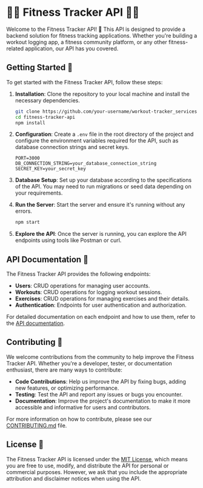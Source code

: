 # 🏋️‍♂️ Fitness Tracker API 🏋️‍♀️

Welcome to the Fitness Tracker API! 🎉 This API is designed to provide a backend solution for fitness tracking applications. Whether you're building a workout logging app, a fitness community platform, or any other fitness-related application, our API has you covered.

## Getting Started 🚀

To get started with the Fitness Tracker API, follow these steps:

1. **Installation**: Clone the repository to your local machine and install the necessary dependencies.

    ```bash
    git clone https://github.com/your-username/workout-tracker_services.git
    cd fitness-tracker-api
    npm install
    ```

2. **Configuration**: Create a `.env` file in the root directory of the project and configure the environment variables required for the API, such as database connection strings and secret keys.

    ```plaintext
    PORT=3000
    DB_CONNECTION_STRING=your_database_connection_string
    SECRET_KEY=your_secret_key
    ```

3. **Database Setup**: Set up your database according to the specifications of the API. You may need to run migrations or seed data depending on your requirements.

4. **Run the Server**: Start the server and ensure it's running without any errors.

    ```bash
    npm start
    ```

5. **Explore the API**: Once the server is running, you can explore the API endpoints using tools like Postman or curl.

## API Documentation 📝

The Fitness Tracker API provides the following endpoints:

- **Users**: CRUD operations for managing user accounts.
- **Workouts**: CRUD operations for logging workout sessions.
- **Exercises**: CRUD operations for managing exercises and their details.
- **Authentication**: Endpoints for user authentication and authorization.

For detailed documentation on each endpoint and how to use them, refer to the [API documentation](docs/API.md).

## Contributing 🤝

We welcome contributions from the community to help improve the Fitness Tracker API. Whether you're a developer, tester, or documentation enthusiast, there are many ways to contribute:

- **Code Contributions**: Help us improve the API by fixing bugs, adding new features, or optimizing performance.
- **Testing**: Test the API and report any issues or bugs you encounter.
- **Documentation**: Improve the project's documentation to make it more accessible and informative for users and contributors.

For more information on how to contribute, please see our [CONTRIBUTING.md](CONTRIBUTING.md) file.

## License 📄

The Fitness Tracker API is licensed under the [MIT License](LICENSE), which means you are free to use, modify, and distribute the API for personal or commercial purposes. However, we ask that you include the appropriate attribution and disclaimer notices when using the API.
